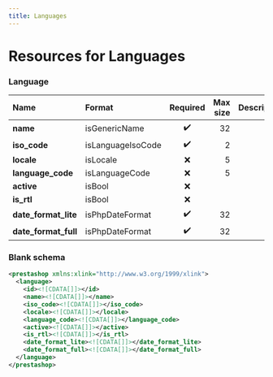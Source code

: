 ```yaml
---
title: Languages
---
```


# Resources for Languages

### Language

|         Name         |      Format       | Required | Max size | Description |
| :------------------- | :---------------- | :------: | -------: | :---------- |
| **name**             | isGenericName     | ✔️       | 32       |             |
| **iso_code**         | isLanguageIsoCode | ✔️       | 2        |             |
| **locale**           | isLocale          | ❌        | 5        |             |
| **language_code**    | isLanguageCode    | ❌        | 5        |             |
| **active**           | isBool            | ❌        |          |             |
| **is_rtl**           | isBool            | ❌        |          |             |
| **date_format_lite** | isPhpDateFormat   | ✔️       | 32       |             |
| **date_format_full** | isPhpDateFormat   | ✔️       | 32       |             |


### Blank schema

```xml
<prestashop xmlns:xlink="http://www.w3.org/1999/xlink">
  <language>
    <id><![CDATA[]]></id>
    <name><![CDATA[]]></name>
    <iso_code><![CDATA[]]></iso_code>
    <locale><![CDATA[]]></locale>
    <language_code><![CDATA[]]></language_code>
    <active><![CDATA[]]></active>
    <is_rtl><![CDATA[]]></is_rtl>
    <date_format_lite><![CDATA[]]></date_format_lite>
    <date_format_full><![CDATA[]]></date_format_full>
  </language>
</prestashop>
```

